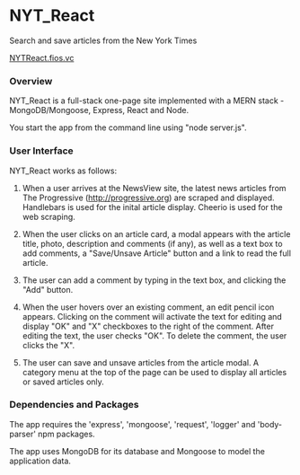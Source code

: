 # NYT_React
Search and save articles from the New York Times

[NYTReact.fios.vc](http://NYTReact.fios.vc/)

### Overview

NYT_React is a full-stack one-page site implemented with a MERN stack - MongoDB/Mongoose, Express, React and Node.

You start the app from the command line using "node server.js".


### User Interface


NYT_React works as follows:

1. When a user arrives at the NewsView site, the latest news articles from The Progressive (http://progressive.org) are scraped and displayed.  Handlebars is used for the inital article display. Cheerio is used for the web scraping.



2. When the user clicks on an article card, a modal appears with the article title, photo, description and comments (if any), as well as a text box to add comments, a "Save/Unsave Article" button and a link to read the full article.



3. The user can add a comment by typing in the text box, and clicking the "Add" button.



4. When the user hovers over an existing comment, an edit pencil icon appears. Clicking on the comment will activate the text for editing and display "OK" and "X" checkboxes to the right of the comment. After editing the text, the user checks "OK". To delete the comment, the user clicks the "X".



5. The user can save and unsave articles from the article modal.  A category menu at the top of the page can be used to display all articles or saved articles only.




### Dependencies and Packages

The app requires the 'express', 'mongoose', 'request', 'logger' and 'body-parser' npm packages.

The app uses MongoDB for its database and Mongoose to model the application data.